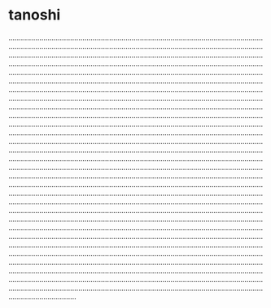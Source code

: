 # tanoshi
.........................................................................................................................................................................................................................................................................................................................................................................................................................................................................................................................................................................................................................................................................................................................................................................................................................................................................................................................................................................................................................................................................................................................................................................................................................................................................................................................................................................................................................................................................................................................................................................................................................................................................................................................................................................................................................................................................................................................................................................................................................................................................................................................................................................................................................................................................................................................................................................................................................................................................................................................................................................................................................................................................................................................................................................................................................................................................................................................................................................................................................................................................................................................................................................................................................................................................................................................................................................................................................................................................................................................................................................................................................................................................................................................................................................................................................................................................................................